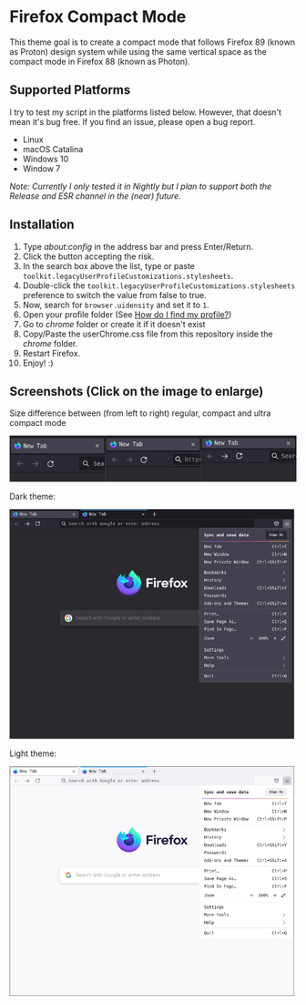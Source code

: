 # Firefox Compact Mode

This theme goal is to create a compact mode that follows Firefox 89 (known as
Proton) design system while using the same vertical space as the compact mode in
Firefox 88 (known as Photon).

## Supported Platforms

I try to test my script in the platforms listed below. However, that doesn't mean it's bug free. If you find an issue, please open a bug report.

- Linux
- macOS Catalina
- Windows 10
- Window 7

*Note: Currently I only tested it in Nightly but I plan to support both the Release and ESR channel in the (near) future.*

## Installation

1. Type *about:config* in the address bar and press Enter/Return.
2. Click the button accepting the risk.
3. In the search box above the list, type or paste
   `toolkit.legacyUserProfileCustomizations.stylesheets`.
4. Double-click the `toolkit.legacyUserProfileCustomizations.stylesheets`
   preference to switch the value from false to true.
5. Now, search for `browser.uidensity` and set it to `1`.
6. Open your profile folder (See [How do I find my profile?][profile])
7. Go to *chrome* folder or create it if it doesn't exist
8. Copy/Paste the userChrome.css file from this repository inside the *chrome*
   folder.
9. Restart Firefox.
10. Enjoy! :)

## Screenshots (Click on the image to enlarge)

Size difference between (from left to right) regular, compact and ultra compact
mode

<img src="screenshots/ff-ultra-diff.png"
     alt="Size difference between regular, compact and ultra compact mode">

Dark theme:

<img src="screenshots/ff-ultra-dark.png"
     alt="Preview in dark mode"
     width="500">

Light theme:

<img src="screenshots/ff-ultra-light.png"
     alt="Preview in light mode"
     width="500">

[profile]: https://support.mozilla.org/en-US/kb/profiles-where-firefox-stores-user-data#w_how-do-i-find-my-profile
